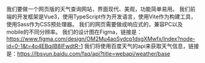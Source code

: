 我们要做一个网页版的天气查询网站，界面现代、美观，功能简单易用。
我们前端的开发框架是Vue3，使用TypeScript作为开发语言，使用Vite作为构建工具，使用Sass作为CSS预处理器。
我们的网页需要做成响应式的，兼容PC以及mobile的不同分辨率。
我们的设计图在Figma，链接是：https://www.figma.com/design/OM2Mu4aoSydcp1dxgXMwfx/Index?node-id=0-1&t=4o4EBqjlB8lFwdtR-1
我们将使用百度天气的api来获取天气信息，链接是：https://lbsyun.baidu.com/faq/api?title=webapi/weather/base